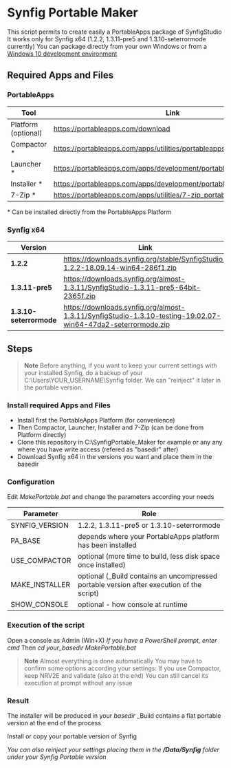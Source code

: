 # Synfig Portable Maker
This script permits to create easily a PortableApps package of SynfigStudio
It works only for Synfig x64 (1.2.2, 1.3.11-pre5 and 1.3.10-seterrormode currently)
You can package directly from your own Windows or from a [Windows 10 development environment](https://developer.microsoft.com/en-us/windows/downloads/virtual-machines)

## Required Apps and Files

### PortableApps
|Tool|Link|
|---|---|
| Platform (optional) | https://portableapps.com/download |
| Compactor \* | https://portableapps.com/apps/utilities/portableapps.com_appcompactor |
| Launcher  \* | https://portableapps.com/apps/development/portableapps.com_launcher |
| Installer \* | https://portableapps.com/apps/development/portableapps.com_installer |
| 7-Zip     \* | https://portableapps.com/apps/utilities/7-zip_portable |

\* Can be installed directly from the PortableApps Platform 
### Synfig x64

|Version|Link|
|-------|----|
|**1.2.2**|https://downloads.synfig.org/stable/SynfigStudio-1.2.2-18.09.14-win64-286f1.zip|
|**1.3.11-pre5**|https://downloads.synfig.org/almost-1.3.11/SynfigStudio-1.3.11-pre5-64bit-2365f.zip|
|**1.3.10-seterrormode**|https://downloads.synfig.org/almost-1.3.11/SynfigStudio-1.3.10-testing-19.02.07-win64-47da2-seterrormode.zip|

## Steps

> **Note**
> Before anything, if you want to keep your current settings with your installed Synfig,
> do a backup of your C:\Users\YOUR_USERNAME\Synfig folder.
> We can "reinject" it later in the portable version.
### Install required Apps and Files
- Install first the PortableApps Platform (for convenience)
- Then Compactor, Launcher, Installer and 7-Zip (can be done from Platform directly)
- Clone this repository in C:\SynfigPortable_Maker for example or any any where you have write access  (refered as "basedir" after)
- Download Synfig x64 in the versions you want and place them in the basedir

### Configuration
Edit _MakePortable.bat_ and change the parameters according your needs

|Parameter|Role|
|---------|----|
|SYNFIG_VERSION|1.2.2, 1.3.11-pre5 or 1.3.10-seterrormode|
|PA_BASE|depends where your PortableApps platform has been installed|
|USE_COMPACTOR|optional (more time to build, less disk space once installed)|
|MAKE_INSTALLER|optional (_Build contains an uncompressed portable version after execution of the script)|
|SHOW_CONSOLE|optional - how console at runtime|

### Execution of the script
Open a console as Admin (Win+X)
_If you have a PowerShell prompt, enter cmd_
Then _cd your_basedir_
_MakePortable.bat_

> **Note**
> Almost everything is done automatically
> You may have to confirm some options according your settings:
> If you use Compactor, keep NRV2E and validate (also at the end)
> You can still cancel its execution at prompt without any issue

### Result
The installer will be produced in your _basedir_
_Build contains a flat portable version at the end of the process

Install or copy your portable version of Synfig

_You can also reinject your settings placing them in the __/Data/Synfig__ folder under your Synfig Portable version_

